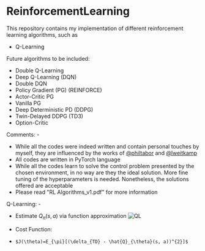 # ReinforcementLearning
This repository contains my implementation of different reinforcement learning algorithms, such as
 - Q-Learning

Future algorithms to be included:
 - Double Q-Learning
 - Deep Q-Learning (DQN)
 - Double DQN
 - Policy Gradient (PG) (REINFORCE)
 - Actor-Critic PG
 - Vanilla PG
 - Deep Deterministic PD (DDPG)
 - Twin-Delayed DDPG (TD3)
 - Option-Critic

Comments: -
 - While all the codes were indeed written and contain personal touches by myself, they are influenced by the works of [@philtabor](https://github.com/philtabor) and [@lweitkamp](https://github.com/lweitkamp)
 - All codes are written in PyTorch language
 - While all the codes learn to solve the control problem presented by the chosen environment, in no way are they the ideal solution. More fine tuning of the hyperparameters is needed. Nonetheless, the solutions offered are acceptable
 - Please read "RL Algorithms_v1.pdf" for more information

Q-Learning: -
 - Estimate $Q_{\pi}(s, a)$ via function approximation
![QL](https://github.com/SaifAlWahaibi/ReinforcementLearning/assets/106843163/573616c2-038b-4845-8654-36cf31e9ee19)

 - Cost Function:
 -     $J(\theta)=E_{\pi}[(\delta_{TD} - \hat{Q}_{\theta}(s, a))^{2}]$


